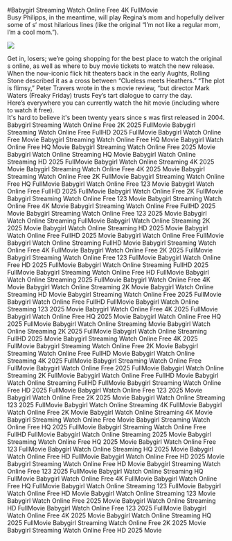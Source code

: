 #Babygirl Streaming Watch Online Free 4K FullMovie  
Busy Philipps, in the meantime, will play Regina’s mom and hopefully deliver some of s‘ most hilarious lines (like the original “I’m not like a regular mom, I’m a cool mom.”).  
  
[![](https://i.imgur.com/qSNzIqt.png)](https://movie.rssnews.media/riBabgd.php)  
  
Get in, losers; we’re going shopping for the best place to watch the original s online, as well as where to buy movie tickets to watch the new release.  
When the now-iconic flick hit theaters back in the early Aughts, Rolling Stone described it as a cross between “Clueless meets Heathers.” “The plot is flimsy,” Peter Travers wrote in the s movie review, “but director Mark Waters (Freaky Friday) trusts Fey’s tart dialogue to carry the day.  
Here’s everywhere you can currently watch the hit movie (including where to watch it free).  
It's hard to believe it's been twenty years since s was first released in 2004.  
Babygirl Streaming Watch Online Free 2K 2025 FullMovie
Babygirl Streaming Watch Online Free FullHD 2025 FullMovie
Babygirl Watch Online Free Movie
Babygirl Streaming Watch Online Free HQ Movie
Babygirl Watch Online Free HQ Movie
Babygirl Streaming Watch Online Free 2025 Movie
Babygirl Watch Online Streaming HQ Movie
Babygirl Watch Online Streaming HD 2025 FullMovie
Babygirl Watch Online Streaming 4K 2025 Movie
Babygirl Streaming Watch Online Free 4K 2025 Movie
Babygirl Streaming Watch Online Free 2K FullMovie
Babygirl Streaming Watch Online Free HQ FullMovie
Babygirl Watch Online Free 123 Movie
Babygirl Watch Online Free FullHD 2025 FullMovie
Babygirl Watch Online Free 2K FullMovie
Babygirl Streaming Watch Online Free 123 Movie
Babygirl Streaming Watch Online Free 4K Movie
Babygirl Streaming Watch Online Free FullHD 2025 Movie
Babygirl Streaming Watch Online Free 123 2025 Movie
Babygirl Watch Online Streaming FullMovie
Babygirl Watch Online Streaming 2K 2025 Movie
Babygirl Watch Online Streaming HD 2025 Movie
Babygirl Watch Online Free FullHD 2025 Movie
Babygirl Watch Online Free FullMovie
Babygirl Watch Online Streaming FullHD Movie
Babygirl Streaming Watch Online Free 4K FullMovie
Babygirl Watch Online Free 2K 2025 FullMovie
Babygirl Streaming Watch Online Free 123 FullMovie
Babygirl Watch Online Free HD 2025 FullMovie
Babygirl Watch Online Streaming FullHD 2025 FullMovie
Babygirl Streaming Watch Online Free HD FullMovie
Babygirl Watch Online Streaming 2025 FullMovie
Babygirl Watch Online Free 4K Movie
Babygirl Watch Online Streaming 2K Movie
Babygirl Watch Online Streaming HD Movie
Babygirl Streaming Watch Online Free 2025 FullMovie
Babygirl Watch Online Free FullHD FullMovie
Babygirl Watch Online Streaming 123 2025 Movie
Babygirl Watch Online Free 4K 2025 FullMovie
Babygirl Watch Online Free HQ 2025 Movie
Babygirl Watch Online Free HQ 2025 FullMovie
Babygirl Watch Online Streaming Movie
Babygirl Watch Online Streaming 2K 2025 FullMovie
Babygirl Watch Online Streaming FullHD 2025 Movie
Babygirl Streaming Watch Online Free 4K 2025 FullMovie
Babygirl Streaming Watch Online Free 2K Movie
Babygirl Streaming Watch Online Free FullHD Movie
Babygirl Watch Online Streaming 4K 2025 FullMovie
Babygirl Streaming Watch Online Free FullMovie
Babygirl Watch Online Free 2025 FullMovie
Babygirl Watch Online Streaming 2K FullMovie
Babygirl Watch Online Free FullHD Movie
Babygirl Watch Online Streaming FullHD FullMovie
Babygirl Streaming Watch Online Free HD 2025 FullMovie
Babygirl Watch Online Free 123 2025 Movie
Babygirl Watch Online Free 2K 2025 Movie
Babygirl Watch Online Streaming 123 2025 FullMovie
Babygirl Watch Online Streaming 4K FullMovie
Babygirl Watch Online Free 2K Movie
Babygirl Watch Online Streaming 4K Movie
Babygirl Streaming Watch Online Free Movie
Babygirl Streaming Watch Online Free HQ 2025 FullMovie
Babygirl Streaming Watch Online Free FullHD FullMovie
Babygirl Watch Online Streaming 2025 Movie
Babygirl Streaming Watch Online Free HQ 2025 Movie
Babygirl Watch Online Free 123 FullMovie
Babygirl Watch Online Streaming HQ 2025 Movie
Babygirl Watch Online Free HD FullMovie
Babygirl Watch Online Free HD 2025 Movie
Babygirl Streaming Watch Online Free HD Movie
Babygirl Streaming Watch Online Free 123 2025 FullMovie
Babygirl Watch Online Streaming HQ FullMovie
Babygirl Watch Online Free 4K FullMovie
Babygirl Watch Online Free HQ FullMovie
Babygirl Watch Online Streaming 123 FullMovie
Babygirl Watch Online Free HD Movie
Babygirl Watch Online Streaming 123 Movie
Babygirl Watch Online Free 2025 Movie
Babygirl Watch Online Streaming HD FullMovie
Babygirl Watch Online Free 123 2025 FullMovie
Babygirl Watch Online Free 4K 2025 Movie
Babygirl Watch Online Streaming HQ 2025 FullMovie
Babygirl Streaming Watch Online Free 2K 2025 Movie
Babygirl Streaming Watch Online Free HD 2025 Movie